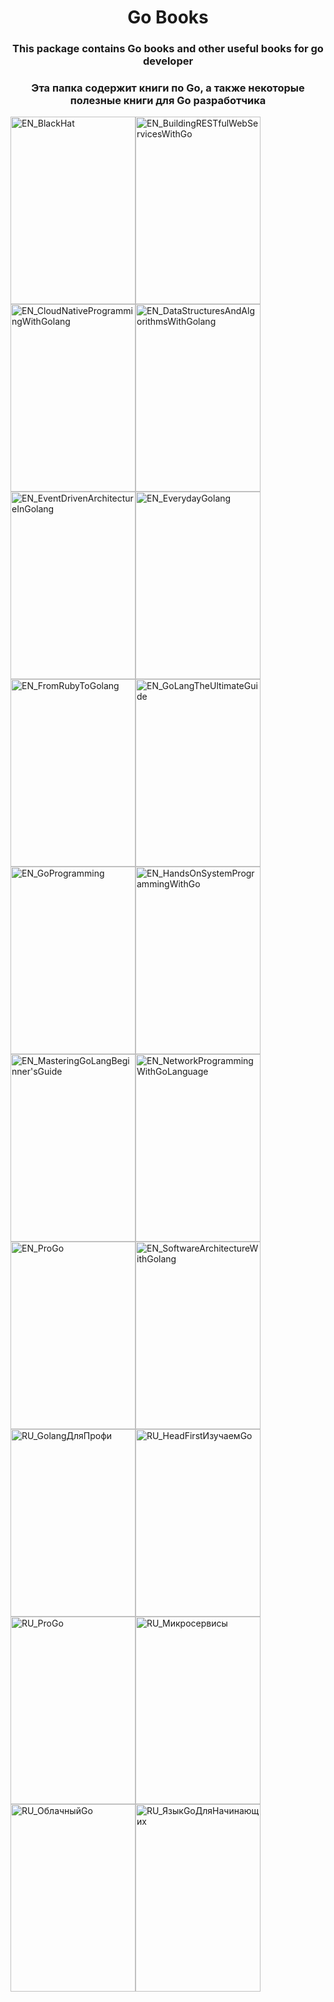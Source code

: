 <h1 align="center">Go Books</h1>

<h3 align="center">This package contains Go books and other useful books for go developer</h3>

<h3 align="center">Эта папка содержит книги по Go, а также некоторые полезные книги для Go разработчика</h3>


<div style="display: flex; justify-сontent: center; flex-wrap: wrap; width: 100%;">
  
  <a href="https://github.com/gh0st3e/UsefulGo/blob/main/Books/EN_BlackHat.pdf">
    <img src="https://encrypted-tbn0.gstatic.com/images?q=tbn:ANd9GcQDalpXjo8TEY_wtTHL5TgRjdEIaOxolQbLgw&usqp=CAU" alt="EN_BlackHat" width="200px" height="300px"/>
  </a>

  <a href="https://github.com/gh0st3e/UsefulGo/blob/main/Books/EN_BuildingRESTfulWebServicesWithGo.pdf">
    <img src="https://m.media-amazon.com/images/I/41n8Zy3SaPL._AC_SY780_.jpg" alt="EN_BuildingRESTfulWebServicesWithGo" width="200px" height="300px"/>
  </a>

  <a href="https://github.com/gh0st3e/UsefulGo/blob/main/Books/EN_CloudNativeProgrammingWithGolang.pdf">
    <img src="https://static01.helion.com.pl/global/okladki/326x466/e_15uq.jpg" alt="EN_CloudNativeProgrammingWithGolang" width="200px" height="300px"/>
  </a>

  <a href="https://github.com/gh0st3e/UsefulGo/blob/main/Books/EN_DataStructuresAndAlgorithmsWithGolang.pdf">
    <img src="https://m.media-amazon.com/images/I/41kmaB8UBtL._AC_SY780_.jpg" alt="EN_DataStructuresAndAlgorithmsWithGolang" width="200px" height="300px"/>
  </a>

  </br>

  <a href="https://github.com/gh0st3e/UsefulGo/blob/main/Books/EN_EventDrivenArchitectureInGolang.pdf">
    <img src="https://static.packt-cdn.com/products/9781803238012/cover/smaller" alt="EN_EventDrivenArchitectureInGolang" width="200px" height="300px"/>
  </a>

  <a href="https://github.com/gh0st3e/UsefulGo/blob/main/Books/EN_EverydayGolang.pdf">
    <img src="https://images-na.ssl-images-amazon.com/images/S/compressed.photo.goodreads.com/books/1631331392i/58968985.jpg" alt="EN_EverydayGolang" width="200px" height="300px"/>
  </a>

  <a href="https://github.com/gh0st3e/UsefulGo/blob/main/Books/EN_FromRubyToGolang.pdf">
    <img src="https://m.media-amazon.com/images/I/41MUjQCUsjL._AC_SY780_.jpg" alt="EN_FromRubyToGolang" width="200px" height="300px"/>
  </a>

  <a href="https://github.com/gh0st3e/UsefulGo/blob/main/Books/EN_GoLangTheUltimateGuide.pdf">
    <img src="https://images.routledge.com/common/jackets/crclarge/978103231/9781032312316.jpg" alt="EN_GoLangTheUltimateGuide" width="200px" height="300px"/>
  </a>

  <a href="https://github.com/gh0st3e/UsefulGo/blob/main/Books/EN_GoProgramming.pdf">
    <img src="https://m.media-amazon.com/images/I/51o9KtaXVPL._AC_SY780_.jpg" alt="EN_GoProgramming" width="200px" height="300px"/>
  </a>

  <a href="https://github.com/gh0st3e/UsefulGo/blob/main/Books/EN_HandsOnSystemProgrammingWithGo.pdf">
    <img src="https://static.packt-cdn.com/products/9781789804072/cover/9781789804072-original.jpeg" alt="EN_HandsOnSystemProgrammingWithGo" width="200px" height="300px"/>
  </a>

  <a href="https://github.com/gh0st3e/UsefulGo/blob/main/Books/EN_MasteringGoLangBeginner'sGuide.pdf">
    <img src="https://images.routledge.com/common/jackets/crclarge/978103231/9781032315904.jpg" alt="EN_MasteringGoLangBeginner'sGuide" width="200px" height="300px"/>
  </a>

  <a href="https://github.com/gh0st3e/UsefulGo/blob/main/Books/EN_NetworkProgrammingWithGoLanguage.pdf">
    <img src="https://media.springernature.com/full/springer-static/cover-hires/book/978-1-4842-8095-9" alt="EN_NetworkProgrammingWithGoLanguage" width="200px" height="300px"/>
  </a>

  <a href="https://github.com/gh0st3e/UsefulGo/blob/main/Books/EN_ProGo.pdf">
    <img src="https://media.springernature.com/full/springer-static/cover-hires/book/978-1-4842-7355-5" alt="EN_ProGo" width="200px" height="300px"/>
  </a>

  <a href="https://github.com/gh0st3e/UsefulGo/blob/main/Books/EN_SoftwareArchitectureWithGolang.pdf">
    <img src="https://static.packt-cdn.com/products/9781788622592/cover/9781788622592-original.png" alt="EN_SoftwareArchitectureWithGolang" width="200px" height="300px"/>
  </a>

  <a href="https://github.com/gh0st3e/UsefulGo/blob/main/Books/RU_Golang%D0%94%D0%BB%D1%8F%D0%9F%D1%80%D0%BE%D1%84%D0%B8.pdf">
    <img src="https://s1-goods.ozstatic.by/1000/751/950/10/10950751_0.jpg" alt="RU_GolangДляПрофи" width="200px" height="300px"/>
  </a>

  <a href="https://github.com/gh0st3e/UsefulGo/blob/main/Books/RU_HeadFirst%D0%98%D0%B7%D1%83%D1%87%D0%B0%D0%B5%D0%BCGo.pdf">
    <img src="https://chitatel.by/storage/product/7d/2ad9cbad4dc6e3f80c391e816fdf4d63.jpg" alt="RU_HeadFirstИзучаемGo" width="200px" height="300px"/>
  </a>

  <a href="https://github.com/gh0st3e/UsefulGo/blob/main/Books/RU_HeadFirst%D0%98%D0%B7%D1%83%D1%87%D0%B0%D0%B5%D0%BCGo.pdf">
    <img src="https://media.springernature.com/full/springer-static/cover-hires/book/978-1-4842-7355-5" alt="RU_ProGo" width="200px" height="300px"/>
  </a>

  <a href="https://github.com/gh0st3e/UsefulGo/blob/main/Books/RU_%D0%9C%D0%B8%D0%BA%D1%80%D0%BE%D1%81%D0%B5%D1%80%D0%B2%D0%B8%D1%81%D1%8B.pdf">
    <img src="https://basket-01.wb.ru/vol86/part8651/8651224/images/big/1.jpg" alt="RU_Микросервисы" width="200px" height="300px"/>
  </a>

  <a href="https://github.com/gh0st3e/UsefulGo/blob/main/Books/RU_%D0%9E%D0%B1%D0%BB%D0%B0%D1%87%D0%BD%D1%8B%D0%B9Go.pdf">
    <img src="http://dmkpress.com/images/cms/data/978-5-97060-965-1.jpg" alt="RU_ОблачныйGo" width="200px" height="300px"/>
  </a>

  <a href="https://github.com/gh0st3e/UsefulGo/blob/main/Books/RU_%D0%AF%D0%B7%D1%8B%D0%BAGo%D0%94%D0%BB%D1%8F%D0%9D%D0%B0%D1%87%D0%B8%D0%BD%D0%B0%D1%8E%D1%89%D0%B8%D1%85.pdf">
    <img src="https://static.tildacdn.com/tild3337-3630-4662-b835-363865633265/photo_2020-09-02_182.jpeg" alt="RU_ЯзыкGoДляНачинающих" width="200px" height="300px"/>
  </a>
  
</div>
